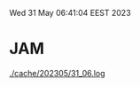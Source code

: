 Wed 31 May 06:41:04 EEST 2023
# JAM
<a href='./cache/202305/31_06.log'>./cache/202305/31_06.log</a>
